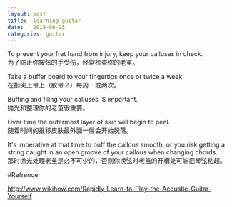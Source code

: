 ```yaml
---
layout: post
title:  learning guitar 
date:   2015-06-25
categories: guitar
---
```



To prevent your fret hand from injury, keep your calluses in check.  
为了防止你按弦的手受伤，经常检查你的老茧。

Take a buffer board to your fingertips once or twice a week.  
在指尖上带上（胶带？）每周一或两次。
 
Buffing and filing your calluses IS important.  
抛光和整理你的老茧很重要。
 
Over time the outermost layer of skin will begin to peel.  
随着时间的推移皮肤最外面一层会开始脱落。  
 
It's imperative at that time to buff the callous smooth, or you risk getting a string caught in an open groove of your callous when changing chords.  
那时抛光处理老茧是必不可少的，否则你换弦时老茧的开槽处可能把琴弦粘起。  





#Refrence  

http://www.wikihow.com/Rapidly-Learn-to-Play-the-Acoustic-Guitar-Yourself